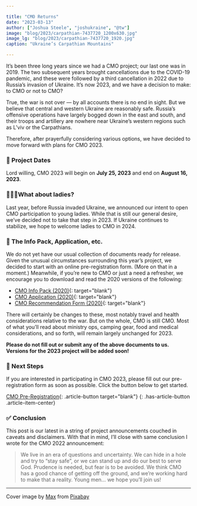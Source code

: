 ```yaml
---

title: "CMO Returns"
date: "2023-03-13"
author: ["Joshua Steele", "joshukraine", "@tw"]
image: "blog/2023/carpathian-7437720_1200x630.jpg"
image_lg: "blog/2023/carpathian-7437720_1920.jpg"
caption: "Ukraine’s Carpathian Mountains"

---
```


It’s been three long years since we had a CMO project; our last one was in 2019. The two subsequent years brought cancellations due to the COVID-19 pandemic, and these were followed by a third cancellation in 2022 due to Russia’s invasion of Ukraine. It’s now 2023, and we have a decision to make: to CMO or not to CMO?

True, the war is not over — by all accounts there is no end in sight. But we believe that central and western Ukraine are reasonably safe. Russia’s offensive operations have largely bogged down in the east and south, and their troops and artillery are nowhere near Ukraine’s western regions such as L’viv or the Carpathians.

Therefore, after prayerfully considering various options, we have decided to move forward with plans for CMO 2023.


### 📅 Project Dates

Lord willing, CMO 2023 will begin on **July 25, 2023** and end on **August 16, 2023**.

### 🙋🏻‍♀️What about ladies?

Last year, before Russia invaded Ukraine, we announced our intent to open CMO participation to young ladies. While that is still our general desire, we’ve decided not to take that step in 2023. If Ukraine continues to stabilize, we hope to welcome ladies to CMO in 2024.


### 📑 The Info Pack, Application, etc.

We do not yet have our usual collection of documents ready for release. Given the unusual circumstances surrounding this year’s project, we decided to start with an online pre-registration form. (More on that in  a moment.) Meanwhile, if you’re new to CMO or just a need a refresher, we encourage you to download and read the 2020 versions of the following:

- [CMO Info Pack (2020)](https://cmoproject.org/files/cmo-2020-info-pack.pdf){: target="blank"}
- [CMO Application (2020)](https://cmoproject.org/files/cmo-2020-application.pdf){: target="blank"}
- [CMO Recommendation Form (2020)](https://cmoproject.org/files/cmo-2020-rec-form.pdf){: target="blank"}

There will certainly be changes to these, most notably travel and health considerations relative to the war. But on the whole, CMO is still CMO. Most of what you’ll read about ministry ops, camping gear, food and medical considerations, and so forth, will remain largely unchanged for 2023.

**Please do not fill out or submit any of the above documents to us. Versions for the 2023 project will be added soon!**

### 🥾 Next Steps

If you are interested in participating in CMO 2023, please fill out our pre-registration form as soon as possible. Click the button below to get started.

[CMO Pre-Registration](https://docs.google.com/forms/d/e/1FAIpQLScl6U_XMbF8IFI2FxqXBKjZAG6qY9SC16lLC2YS7Dbx9JO-ew/viewform?usp=sf_link){: .article-button target="blank"}
{: .has-article-button .article-item-center}

### ✅ Conclusion

This post is our latest in a string of project announcements couched in caveats and disclaimers. With that in mind, I’ll close with same conclusion I wrote for the CMO 2022 announcement:

> We live in an era of questions and uncertainty. We can hide in a hole and try to “stay safe”, or we can stand up and do our best to serve God. Prudence is needed, but fear is to be avoided. We think CMO has a good chance of getting off the ground, and we’re working hard to make that a reality. Young men... we hope you’ll join us!

---

Cover image by <a href="https://pixabay.com/users/breakermaximus-4753726/?utm_source=link-attribution&amp;utm_medium=referral&amp;utm_campaign=image&amp;utm_content=7437720">Max</a> from <a href="https://pixabay.com//?utm_source=link-attribution&amp;utm_medium=referral&amp;utm_campaign=image&amp;utm_content=7437720">Pixabay</a>

